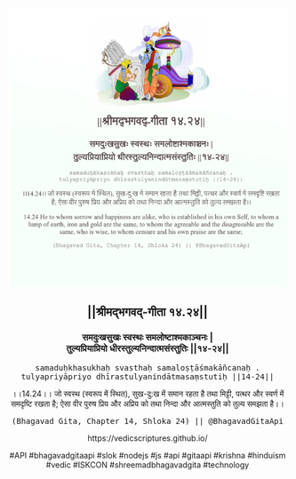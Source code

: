 <img src="../../asset/BG_14_24.png"/>
<center><h2>||श्रीमद्‍भगवद्‍-गीता १४.२४||</h2>
<h3>समदुःखसुखः स्वस्थः समलोष्टाश्मकाञ्चनः |<br/>तुल्यप्रियाप्रियो धीरस्तुल्यनिन्दात्मसंस्तुतिः ||१४-२४||</h3>
<pre>samaduḥkhasukhaḥ svasthaḥ samaloṣṭāśmakāñcanaḥ .<br/>tulyapriyāpriyo dhīrastulyanindātmasaṃstutiḥ ||14-24||</pre>
<p>।।14.24।। जो स्वस्थ (स्वरूप में स्थित), सुख-दु:ख में समान रहता है तथा मिट्टी, पत्थर और स्वर्ण में समदृष्टि रखता है; ऐसा वीर पुरुष प्रिय और अप्रिय को तथा निन्दा और आत्मस्तुति को तुल्य समझता है।।</p>
<pre>(Bhagavad Gita, Chapter 14, Shloka 24) || @BhagavadGitaApi</pre><p>https://vedicscriptures.github.io/</p><p>#API #bhagavadgitaapi #slok #nodejs #js #api #gitaapi #krishna #hinduism #vedic #ISKCON #shreemadbhagavadgita #technology</p></center>